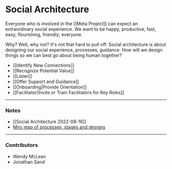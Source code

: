 # Social Architecture
Everyone who is involved in the [[Meta Project]] can expect an extraordinary social experience. We want to be happy, productive, fast, easy, flourishing, friendly; everyone. 

Why? Well, why not? It's not that hard to pull off. Social architecture is about designing our social experience, processes, guidance. How will we design things so we can best go about being human together?

- [[Identify New Connections]]  
- [[Recognize Potential Value]]  
- [[Listen]]  
- [[Offer Support and Guidance]]  
- [[Onboarding|Provide Orientation]]  
- [[Facilitator|Invite or Train Facilitators for Key Roles]]  

---
### Notes

- [[Social Architecture 2022-08-16]]  
- [Miro map of processes, stages and designs](https://miro.com/app/board/uXjVOq3BPYQ=/?share_link_id=723517619133)  

---
### Contributors
- Wendy McLean
- Jonathan Sand
